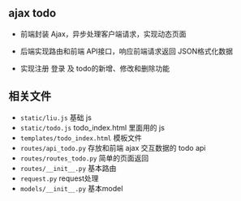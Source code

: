ajax todo 
------------------
- 前端封装 Ajax，异步处理客户端请求，实现动态页面

- 后端实现路由和前端 API接口，响应前端请求返回 JSON格式化数据

- 实现注册 登录 及 todo的新增、修改和删除功能



相关文件
------------------

- `static/liu.js`               基础 js
- `static/todo.js`              todo_index.html 里面用的 js
- `templates/todo_index.html`   模板文件
- `routes/api_todo.py`          存放和前端 ajax 交互数据的 todo api
- `routes/routes_todo.py`       简单的页面返回
- `routes/__init__.py`          基本路由
- `request.py`                  request处理
- `models/__init__.py`          基本model


